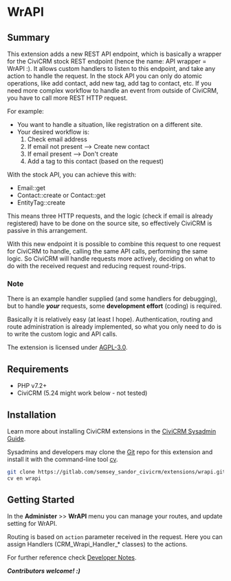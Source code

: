 # WrAPI

## Summary

This extension adds a new REST API endpoint, which is basically a wrapper for the CiviCRM stock REST endpoint
(hence the name: API wrapper = WrAPI :). It allows custom handlers to listen to this endpoint, and take any action to handle the request.
In the stock API you can only do atomic operations, like add contact, add new tag, add tag to contact, etc. If you need more complex workflow
to handle an event from outside of CiviCRM, you have to call more REST HTTP request.

For example:
- You want to handle a situation, like registration on a different site.
- Your desired workflow is:
    1. Check email address
    1. If email not present --> Create new contact
    1. If email present --> Don't create
    1. Add a tag to this contact (based on the request)

With the stock API, you can achieve this with:
- Email::get
- Contact::create or Contact::get
- EntityTag::create

This means three HTTP requests, and the logic (check if email is already registered) have to be done on the source site, so effectively CiviCRM is passive in this arrangement.

With this new endpoint it is possible to combine this request to one request for CiviCRM to handle, calling the same API calls, performing the same logic.
So CiviCRM will handle requests more actively, deciding on what to do with the received request and reducing request round-trips.

### Note

There is an example handler supplied (and some handlers for debugging), but to handle ***your*** requests, some **development effort** (coding) is required.

Basically it is relatively easy (at least I hope).
Authentication, routing and route administration is already implemented, so what you only need to do is to write the custom logic and API calls.

The extension is licensed under [AGPL-3.0](LICENSE.txt).

## Requirements

* PHP v7.2+
* CiviCRM (5.24 might work below - not tested)

## Installation

Learn more about installing CiviCRM extensions in the [CiviCRM Sysadmin Guide](https://docs.civicrm.org/sysadmin/en/latest/customize/extensions/).

Sysadmins and developers may clone the [Git](https://en.wikipedia.org/wiki/Git) repo for this extension and
install it with the command-line tool [cv](https://github.com/civicrm/cv).

```bash
git clone https://gitlab.com/semsey_sandor_civicrm/extensions/wrapi.git
cv en wrapi
```

## Getting Started

In the **Administer** >> **WrAPI** menu you can manage your routes, and update setting for WrAPI.

Routing is based on `action` parameter received in the request. Here you can assign Handlers (CRM_Wrapi_Handler_* classes) to the actions.

For further reference check [Developer Notes](dev_notes.md).

***Contributors welcome! :)***

